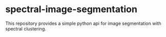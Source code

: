 # spectral-image-segmentation
This repository provides a simple python api for image segmentation with spectral clustering.
